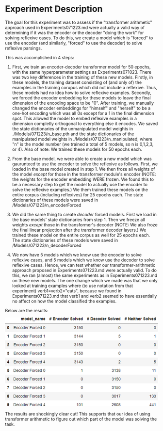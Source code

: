 # Experiment Description
The goal for this experiment was to assess if the "transformer arithmetic" approach used in Experiments071223.md were actually a valid way of determining if it was the encoder or the decoder "doing the work" for solving reflexive cases. To do this, we create a model which is "forced" to use the encoder (and similarly, "forced" to use the decoder) to solve reflexive parsings. 

This was accomplished in 4 steps:

1. First, we train an encoder-decoder transformer model for 50 epochs, with the same hyperparameter settings as Experiments071023. There was two key differences in the training of these new models. Firstly, in these models, the training dataset consisting of (and only of) the examples in the training corupus which did not include a reflexive. Thus, these models had no idea how to solve reflexive examples. Secondly, we forced the encoder embedding for these models to leave the final dimension of the encoding space to be "0". After training, we manually changed the encoder embeddings for "himself" and "herself" to be a one-hot encoding which was all 0s except for a 1 in the final dimension spot. This allowed the model to embed reflexive examples in a dimension completly orthogonal to everything else it encodes. We saved the state dictionaries of the unmanipulated model weights in ./Models/071223/n_base.pth and the state dictionaries of the manipulated model weights in ./Models/071223/n_manipulated, where "n" is the model number (we trained a total of 5 models, so n is 0,1,2,3, or 4). Also of note: We trained these models for 50 epochs each.

2. From the base model, we were able to create a new model which was gaurunteed to use the encoder to solve the reflexive as follows. First, we loaded in the base model created in step 1. We then froze all weights of the model *except* for those in the transformer module's encoder (NOTE: the weights for the encoder embedding WERE frozen. We found this to be a necessary step to get the model to actually use the encoder to solve the reflexive examples.) We them trained these models on the entire corpus (including reflexives) for 25 epochs each. The state dictionaries of these models were saved in /Models/071223/n_encoderForced

3. We did the same thing to create *decoder* forced models. First we load in the base models' state dictionaries from step 1. Then we freeze all weights *except* those in the transformer's decoder (NOTE: We also froze the final linear projection after the transformer decoder layers.) We trained these model on the entire corpus as well for 25 epochs each. The state dictionaries of these models were saved in /Models/071223/n_decoderForced

4. We now have 5 models which we know use the encoder to solve reflexive cases, and 5 models which we know use the decoder to solve reflexive cases. Hence, we can test whether our transformer-arithmetic approach proposed in Experiments071223.md were actually valid. To do this, we ran (almost) the same experiments as in Experiments071223.md on these new models. The one change which we made was that we only looked at training examples where (to use notation from that experiment) verb1=verb2="eats", because we found in Experiments071223.md that verb1 and verb2 seemed to have essentially no affect on how the model classified the examples.

Below are the results:
<p align="center">
    <img src="https://github.com/luk27182/Reflexive-Anaphora/blob/main/Figures/Experiment_Results_071223_composite_table.png">
</p>

The results are shockingly clear cut! This supports that our idea of using transformer arithmetic to figure out which part of the model was solving the task.